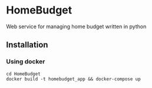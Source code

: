 # HomeBudget

Web service for managing home budget written in python

## Installation

### Using docker

`cd HomeBudget`  
`docker build -t homebudget_app && docker-compose up`